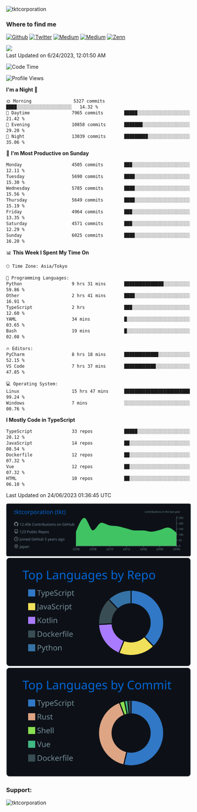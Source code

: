 <p align="left"> <img src="https://komarev.com/ghpvc/?username=tktcorporation&label=Profile%20views&color=0e75b6&style=flat" alt="tktcorporation" /> </p>

<h3>Where to find me</h3>
<p>
<a href="https://github.com/tktcorporation" target="_blank"><img alt="Github" src="https://img.shields.io/badge/GitHub-%2312100E.svg?&style=for-the-badge&logo=Github&logoColor=white" /></a>
<a href="https://twitter.com/tktcorporation" target="_blank"><img alt="Twitter" src="https://img.shields.io/badge/twitter-%231DA1F2.svg?&style=for-the-badge&logo=twitter&logoColor=white" /></a>
<a href="https://www.linkedin.com/in/tktcorporation" target="_blank"><img alt="Medium" src="https://img.shields.io/badge/linkdin-0a66c2.svg?&style=for-the-badge&logo=linkedin&logoColor=white" /></a>
<a href="https://qiita.com/tktcorporation" target="_blank"><img alt="Medium" src="https://img.shields.io/badge/qiita-55C500.svg?&style=for-the-badge&logo=qiita&logoColor=white" /></a>
<a href="https://zenn.dev/tktcorporation" target="_blank"><img alt="Zenn" src="https://img.shields.io/badge/Zenn-3EA8FF.svg?&style=for-the-badge&logo=Zenn&logoColor=white" /></a>
</p>

<!--START_SECTION:lapras-card-->
<a href="https://lapras.com/public/tktcorporation" target="_blank" rel="noopener noreferrer"><img src="https://lapras-card-generator.vercel.app/api/svg?e=3.86&b=3.48&i=3.58&b1=%23232323&b2=%236d6d6d&i1=%23212121&i2=%23818181&l=en" width="300" ></a>  
Last Updated on 6/24/2023, 12:01:50 AM
<!--END_SECTION:lapras-card-->
  
<!--START_SECTION:waka-->
![Code Time](http://img.shields.io/badge/Code%20Time-1%2C047%20hrs%207%20mins-blue)

![Profile Views](http://img.shields.io/badge/Profile%20Views-0-blue)

**I'm a Night 🦉** 

```text
🌞 Morning                5327 commits        ████░░░░░░░░░░░░░░░░░░░░░   14.32 % 
🌆 Daytime                7965 commits        █████░░░░░░░░░░░░░░░░░░░░   21.42 % 
🌃 Evening                10858 commits       ███████░░░░░░░░░░░░░░░░░░   29.20 % 
🌙 Night                  13039 commits       █████████░░░░░░░░░░░░░░░░   35.06 % 
```
📅 **I'm Most Productive on Sunday** 

```text
Monday                   4505 commits        ███░░░░░░░░░░░░░░░░░░░░░░   12.11 % 
Tuesday                  5690 commits        ████░░░░░░░░░░░░░░░░░░░░░   15.30 % 
Wednesday                5785 commits        ████░░░░░░░░░░░░░░░░░░░░░   15.56 % 
Thursday                 5649 commits        ████░░░░░░░░░░░░░░░░░░░░░   15.19 % 
Friday                   4964 commits        ███░░░░░░░░░░░░░░░░░░░░░░   13.35 % 
Saturday                 4571 commits        ███░░░░░░░░░░░░░░░░░░░░░░   12.29 % 
Sunday                   6025 commits        ████░░░░░░░░░░░░░░░░░░░░░   16.20 % 
```


📊 **This Week I Spent My Time On** 

```text
🕑︎ Time Zone: Asia/Tokyo

💬 Programming Languages: 
Python                   9 hrs 31 mins       ███████████████░░░░░░░░░░   59.86 % 
Other                    2 hrs 41 mins       ████░░░░░░░░░░░░░░░░░░░░░   16.91 % 
TypeScript               2 hrs               ███░░░░░░░░░░░░░░░░░░░░░░   12.60 % 
YAML                     34 mins             █░░░░░░░░░░░░░░░░░░░░░░░░   03.65 % 
Bash                     19 mins             █░░░░░░░░░░░░░░░░░░░░░░░░   02.08 % 

🔥 Editors: 
PyCharm                  8 hrs 18 mins       █████████████░░░░░░░░░░░░   52.15 % 
VS Code                  7 hrs 37 mins       ████████████░░░░░░░░░░░░░   47.85 % 

💻 Operating System: 
Linux                    15 hrs 47 mins      █████████████████████████   99.24 % 
Windows                  7 mins              ░░░░░░░░░░░░░░░░░░░░░░░░░   00.76 % 
```

**I Mostly Code in TypeScript** 

```text
TypeScript               33 repos            █████░░░░░░░░░░░░░░░░░░░░   20.12 % 
JavaScript               14 repos            ██░░░░░░░░░░░░░░░░░░░░░░░   08.54 % 
Dockerfile               12 repos            ██░░░░░░░░░░░░░░░░░░░░░░░   07.32 % 
Vue                      12 repos            ██░░░░░░░░░░░░░░░░░░░░░░░   07.32 % 
HTML                     10 repos            ██░░░░░░░░░░░░░░░░░░░░░░░   06.10 % 
```




 Last Updated on 24/06/2023 01:36:45 UTC
<!--END_SECTION:waka-->

[![](https://raw.githubusercontent.com/tktcorporation/tktcorporation/master/profile-summary-card-output/github_dark/0-profile-details.svg)](https://github.com/vn7n24fzkq/github-profile-summary-cards)
[![](https://raw.githubusercontent.com/tktcorporation/tktcorporation/master/profile-summary-card-output/github_dark/1-repos-per-language.svg)](https://github.com/vn7n24fzkq/github-profile-summary-cards) [![](https://raw.githubusercontent.com/tktcorporation/tktcorporation/master/profile-summary-card-output/github_dark/2-most-commit-language.svg)](https://github.com/vn7n24fzkq/github-profile-summary-cards)

<h3 align="left">Support:</h3>
<p><a href="https://www.buymeacoffee.com/tktcorporation"> <img align="left" src="https://cdn.buymeacoffee.com/buttons/v2/default-yellow.png" height="50" width="210" alt="tktcorporation" /></a></p><br><br>
